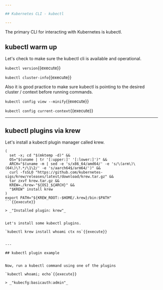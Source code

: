 ```yaml
---

## Kubernetes CLI - kubectl

---
```



The primary CLI for interacting with Kubernetes is kubectl.


## kubectl warm up

Let's check to make sure the kubectl cli is available and operational.

`kubectl version`{{execute}}

`kubectl cluster-info`{{execute}}


Also it is good practice to make sure kubectl is pointing to the desired cluster / context before running commands.

`kubectl config view --minify`{{execute}}

`kubectl config current-context`{{execute}}


---

## kubectl plugins via krew

Let's install a kubectl plugin manager called krew.

```
(
  set -x; cd "$(mktemp -d)" &&
  OS="$(uname | tr '[:upper:]' '[:lower:]')" &&
  ARCH="$(uname -m | sed -e 's/x86_64/amd64/' -e 's/\(arm\)\(64\)\?.*/\1\2/' -e 's/aarch64$/arm64/')" &&
  curl -fsSLO "https://github.com/kubernetes-sigs/krew/releases/latest/download/krew.tar.gz" &&
  tar zxvf krew.tar.gz &&
  KREW=./krew-"${OS}_${ARCH}" &&
  "$KREW" install krew
)
export PATH="${KREW_ROOT:-$HOME/.krew}/bin:$PATH"
```{{execute}}

> _"Installed plugin: krew"_


Let's install some kubectl plugins.

`kubectl krew install whoami ctx ns`{{execute}}


---

## kubectl plugin example


Now, run a kubectl command using one of the plugins

`kubectl whoami; echo`{{execute}}

> _"kubecfg:basicauth:admin"_

